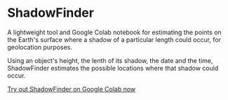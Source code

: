 # ShadowFinder

A lightweight tool and Google Colab notebook for estimating the points on the Earth's surface where a shadow of a particular length could occur, for geolocation purposes.

Using an object's height, the lenth of its shadow, the date and the time, ShadowFinder estimates the possible locations where that shadow could occur.

[Try out ShadowFinder on Google Colab now](https://colab.research.google.com/github/Bellingcat/ShadowFinder/blob/main/ShadowFinderColab.ipynb)

